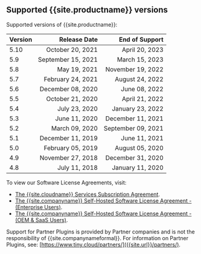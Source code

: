 ## Supported {{site.productname}} versions

Supported versions of {{site.productname}}:

| Version |       Release Date |     End of Support |
|:--------|-------------------:|-------------------:|
| 5.10    |   October 20, 2021 |     April 20, 2023 |
| 5.9     | September 15, 2021 |     March 15, 2023 |
| 5.8     |       May 19, 2021 |  November 19, 2022 |
| 5.7     |  February 24, 2021 |    August 24, 2022 |
| 5.6     |  December 08, 2020 |      June 08, 2022 |
| 5.5     |   October 21, 2020 |     April 21, 2022 |
| 5.4     |      July 23, 2020 |   January 23, 2022 |
| 5.3     |      June 11, 2020 |  December 11, 2021 |
| 5.2     |     March 09, 2020 | September 09, 2021 |
| 5.1     |  December 11, 2019 |      June 11, 2021 |
| 5.0     |  February 05, 2019 |    August 05, 2020 |
| 4.9     |  November 27, 2018 |  December 31, 2020 |
| 4.8     |      July 11, 2018 |   January 11, 2020 |

To view our Software License Agreements, visit:

- [The {{site.cloudname}} Services Subscription Agreement]({{site.legalpages}}/cloud-use-subscription-agreement/).
- [The {{site.companyname}} Self-Hosted Software License Agreement - (Enterprise Users)]({{site.legalpages}}/tiny-self-hosted-enterprise-agreement/).
- [The {{site.companyname}} Self-Hosted Software License Agreement - (OEM & SaaS Users)]({{site.legalpages}}/tiny-self-hosted-oem-saas-agreement/).

Support for Partner Plugins is provided by Partner companies and is not the responsibility of {{site.companynameformal}}. For information on Partner Plugins, see: [https://www.tiny.cloud/partners/]({{site.url}}/partners/).
